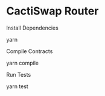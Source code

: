 # CactiSwap Router

Install Dependencies

yarn

Compile Contracts

yarn compile

Run Tests

yarn test
